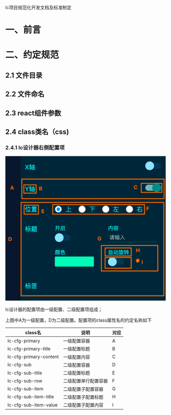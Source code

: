lc项目规范化开发文档及标准制定

# 一、前言

# 二、约定规范

## 2.1 文件目录

## 2.2 文件命名

## 2.3 react组件参数

## 2.4 class类名（css)

### 2.4.1 lc设计器右侧配置项

![img.png](img.png)

lc设计器的配置项由一级配置、二级配置项组成；

上图中A为一级配置，D为二级配置。配置项的class属性名的约定名称如下

|class名|说明|对应|
|---|---|---|
|lc-cfg-primary|一级配置容器|A|
|lc-cfg-primary-title|一级配置标题|B|
|lc-cfg-primary-content|一级配置内容|C|
|lc-cfg-sub|二级配置容器|D|
|lc-cfg-sub-title|二级配置标题|E|
|lc-cfg-sub-row|二级配置单行配置容器|F|
|lc-cfg-sub-item|二级配置子配置容器|G|
|lc-cfg-sub-item-title|二级配置子配置标题|H|
|lc-cfg-sub-item-value|二级配置子配置内容|I|
